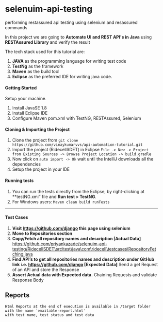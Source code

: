 # selenuim-api-testing
performing restassured api testing using selenium and resassured commands

In this project we are going to <b>Automate UI and REST API's in Java</b> using <b>RESTAssured Library</b> and verify the result

The tech stack used for this tutorial are:
1. **JAVA** as the programming language for writing test code
2. **TestNg** as the framework
3. **Maven** as the build tool
4. **Eclipse** as the preferred IDE for writing java code.

#### Getting Started
Setup your machine.
1. Install JavaSE 1.8
2. Install Eclipse IDE
3. Configure Maven pom.xml with TestNG, RESTAssured, Selenium

#### Cloning & Importing the Project
1. Clone the project from ```git clone https://github.com/vinaykumarvvs/api-automation-tutorial.git```
2. Import the project (RidecellSDET) in Eclipse ```File -> New -> Project from Existing Sources -> Browse Project Location -> build.gradle```
3. Now click on ```auto import -> Ok``` wait until the IntelliJ downloads all the dependencies
4. Setup the project in your IDE

#### Running tests
1. You can run the tests directly from the Eclipse, by right-clicking at **testNG.xml” file and **Run test > TestNG**.
2. For Windows users: ```Maven clean build runTests```

---


#### Test Cases
1.	**Visit https://github.com/django this page using selenium**
2.	**Move to Repositories section**
3.	**Copy/Fetch all repository names and description [Actual Data]** https://github.com/priyankazade/selenuim-api-testing/RidecellSDET\src\test\java\com\ridecell\testcases\RepositoryFetching.java
4.	**Find API’s to get all repositories names and description under GitHub link i.e. https://github.com/django [Expected Data]** Send a get Request of an API and store the Response
5.	**Assert Actual data with Expected data.** Chaining Requests and validate Response Body

## Reports

```
Html Reports at the end of execution is available in /target folder with the name `emailable-report.html'
with test name, test status and test data

